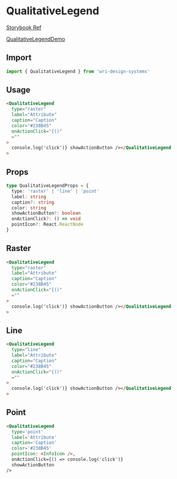 # QualitativeLegend

[Storybook Ref](https://wri.github.io/wri-design-systems/?path=/docs/legend-qualitative-legend--docs)

[QualitativeLegendDemo](https://github.com/wri/wri-design-systems/blob/main/src/components/Legend/QualitativeLegend/QualitativeLegendDemo.tsx)

## Import

```js
import { QualitativeLegend } from 'wri-design-systems'
```

## Usage

```html
<QualitativeLegend
  type="raster"
  label="Attribute"
  caption="Caption"
  color="#238B45"
  onActionClick="{()"
  =""
>
  console.log('click')} showActionButton /></QualitativeLegend
>
```

## Props

```ts
type QualitativeLegendProps = {
  type: 'raster' | 'line' | 'point'
  label: string
  caption?: string
  color: string
  showActionButton?: boolean
  onActionClick?: () => void
  pointIcon?: React.ReactNode
}
```

## Raster

```html
<QualitativeLegend
  type="raster"
  label="Attribute"
  caption="Caption"
  color="#238B45"
  onActionClick="{()"
  =""
>
  console.log('click')} showActionButton /></QualitativeLegend
>
```

## Line

```html
<QualitativeLegend
  type="line"
  label="Attribute"
  caption="Caption"
  color="#238B45"
  onActionClick="{()"
  =""
>
  console.log('click')} showActionButton /></QualitativeLegend
>
```

## Point

```html
<QualitativeLegend
  type='point'
  label='Attribute'
  caption='Caption'
  color='#238B45'
  pointIcon: <InfoIcon />,
  onActionClick={() => console.log('click')}
  showActionButton
/>
```
